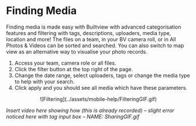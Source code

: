 # Finding Media

Finding media is made easy with Builtview with advanced categorisation features and filtering with tags, descriptions, uploaders, media type, location and more! The files on a team, in your BV camera roll, or in All Photos & Videos can be sorted and searched. You can also switch to map view as an alternative way to visualise your photo records. 

1)	Access your team, camera role or all files.
2)	Click the filter button at the top right of the page.
3)	Change the date range, select uploaders, tags or change the media type to help with your search.
4)	Click apply and you should see all media which have these parameters.

<center>
![Filtering](../assets/mobile-help/FilteringGIF.gif)
</center>

*Insert video here showing how (this is already recorded) – slight error noticed here with tag input box – NAME: SharingGIF.gif*

